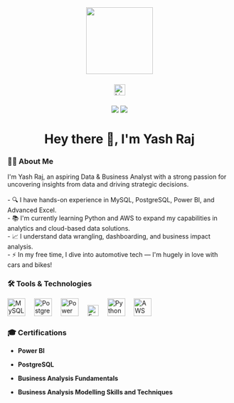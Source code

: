 <div align="center">
  <img height="150" src="https://media.giphy.com/media/M9gbBd9nbDrOTu1Mqx/giphy.gif" />
</div>

###

<div align="center">
  <a href="https://www.linkedin.com/in/yash-raj-46a024242/" target="_blank">
    <img src="https://img.shields.io/static/v1?message=LinkedIn&logo=linkedin&label=&color=0077B5&logoColor=white&labelColor=&style=for-the-badge" height="25" alt="LinkedIn logo" />
  </a>
</div>

###

<div align="center">
  <img src="https://img.shields.io/badge/Contributions-3-blue?style=flat-square" />
  <img src="https://img.shields.io/badge/Started-2025-orange?style=flat-square" />
</div>

###

<h1 align="center">Hey there 👋, I'm Yash Raj</h1>

###

<h3 align="left">👨‍💻 About Me</h3>

<p align="left">
I'm Yash Raj, an aspiring Data & Business Analyst with a strong passion for uncovering insights from data and driving strategic decisions.<br><br>
- 🔍 I have hands-on experience in MySQL, PostgreSQL, Power BI, and Advanced Excel.<br>
- 📚 I'm currently learning Python and AWS to expand my capabilities in analytics and cloud-based data solutions.<br>
- 📈 I understand data wrangling, dashboarding, and business impact analysis.<br>
- ⚡ In my free time, I dive into automotive tech — I'm hugely in love with cars and bikes!
</p>

###

<h3 align="left">🛠️ Tools & Technologies</h3>

<div align="left">
  <img src="https://cdn.jsdelivr.net/gh/devicons/devicon/icons/mysql/mysql-original-wordmark.svg" height="40" alt="MySQL logo" />
  <img width="12" />
  <img src="https://cdn.jsdelivr.net/gh/devicons/devicon/icons/postgresql/postgresql-original-wordmark.svg" height="40" alt="PostgreSQL logo" />
  <img width="12" />
  <img src="https://logo.svgcdn.com/l/microsoft-power-bi.png" height="40" alt="Power BI logo" />
  <img width="12" />
  <img src="https://img.shields.io/badge/Excel-217346?style=for-the-badge&logo=microsoft-excel&logoColor=white" height="25" alt="Excel logo" />
  <img width="12" />
  <img src="https://cdn.jsdelivr.net/gh/devicons/devicon/icons/python/python-original.svg" height="40" alt="Python logo" />
  <img width="12" />
  <img src="https://logos-world.net/wp-content/uploads/2021/08/Amazon-Web-Services-AWS-Logo.png" height="40" alt="AWS logo" />
</div>

###

### 🎓 Certifications

- **Power BI**

- **PostgreSQL**

- **Business Analysis Fundamentals**

- **Business Analysis Modelling Skills and Techniques**
